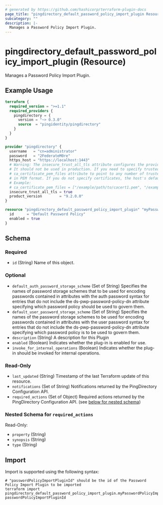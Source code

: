 ```yaml
---
# generated by https://github.com/hashicorp/terraform-plugin-docs
page_title: "pingdirectory_default_password_policy_import_plugin Resource - terraform-provider-pingdirectory"
subcategory: ""
description: |-
  Manages a Password Policy Import Plugin.
---
```


# pingdirectory_default_password_policy_import_plugin (Resource)

Manages a Password Policy Import Plugin.

## Example Usage

```terraform
terraform {
  required_version = ">=1.1"
  required_providers {
    pingdirectory = {
      version = "~> 0.3.0"
      source  = "pingidentity/pingdirectory"
    }
  }
}

provider "pingdirectory" {
  username   = "cn=administrator"
  password   = "2FederateM0re"
  https_host = "https://localhost:1443"
  # Warning: The insecure_trust_all_tls attribute configures the provider to trust any certificate presented by the PingDirectory server.
  # It should not be used in production. If you need to specify trusted CA certificates, use the
  # ca_certificate_pem_files attribute to point to any number of trusted CA certificate files
  # in PEM format. If you do not specify certificates, the host's default root CA set will be used.
  # Example:
  # ca_certificate_pem_files = ["/example/path/to/cacert1.pem", "/example/path/to/cacert2.pem"]
  insecure_trust_all_tls = true
  product_version        = "9.2.0.0"
}

resource "pingdirectory_default_password_policy_import_plugin" "myPasswordPolicyImportPlugin" {
  id      = "Default Password Policy"
  enabled = true
}
```

<!-- schema generated by tfplugindocs -->
## Schema

### Required

- `id` (String) Name of this object.

### Optional

- `default_auth_password_storage_scheme` (Set of String) Specifies the names of password storage schemes that to be used for encoding passwords contained in attributes with the auth password syntax for entries that do not include the ds-pwp-password-policy-dn attribute specifying which password policy should be used to govern them.
- `default_user_password_storage_scheme` (Set of String) Specifies the names of the password storage schemes to be used for encoding passwords contained in attributes with the user password syntax for entries that do not include the ds-pwp-password-policy-dn attribute specifying which password policy is to be used to govern them.
- `description` (String) A description for this Plugin
- `enabled` (Boolean) Indicates whether the plug-in is enabled for use.
- `invoke_for_internal_operations` (Boolean) Indicates whether the plug-in should be invoked for internal operations.

### Read-Only

- `last_updated` (String) Timestamp of the last Terraform update of this resource.
- `notifications` (Set of String) Notifications returned by the PingDirectory Configuration API.
- `required_actions` (Set of Object) Required actions returned by the PingDirectory Configuration API. (see [below for nested schema](#nestedatt--required_actions))

<a id="nestedatt--required_actions"></a>
### Nested Schema for `required_actions`

Read-Only:

- `property` (String)
- `synopsis` (String)
- `type` (String)

## Import

Import is supported using the following syntax:

```shell
# "passwordPolicyImportPluginId" should be the id of the Password Policy Import Plugin to be imported
terraform import pingdirectory_default_password_policy_import_plugin.myPasswordPolicyImportPlugin passwordPolicyImportPluginId
```
